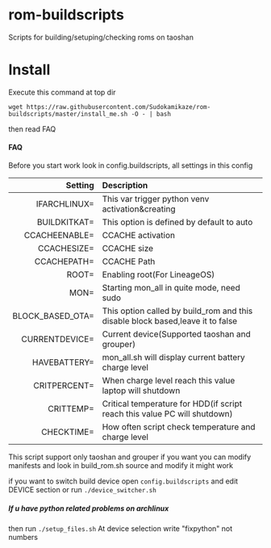 # rom-buildscripts
Scripts for building/setuping/checking roms on taoshan

# Install
Execute this command at top dir

`wget https://raw.githubusercontent.com/Sudokamikaze/rom-buildscripts/master/install_me.sh -O - | bash `

then read FAQ

#### FAQ

Before you start work look in config.buildscripts, all settings in this config

Setting | Description
-------:|:-------------------------
IFARCHLINUX=  | This var trigger python venv activation&creating
BUILDKITKAT=  | This option is defined by default to auto
CCACHEENABLE= | CCACHE activation
CCACHESIZE=   | CCACHE size
CCACHEPATH=    | CCACHE Path
ROOT=         | Enabling root(For LineageOS)
MON=          | Starting mon_all in quite mode, need sudo
BLOCK_BASED_OTA=| This option called by build_rom and this disable block based,leave it to false
CURRENTDEVICE= | Current device(Supported taoshan and grouper)
HAVEBATTERY=| mon_all.sh will display current battery charge level
CRITPERCENT=| When charge level reach this value laptop will shutdown
CRITTEMP=| Critical temperature for HDD(if script reach this value PC will shutdown)
CHECKTIME=| How often script check temperature and charge level


This script support only taoshan and grouper if you want you can modify manifests and look in build_rom.sh source and modify it might work


if you want to switch build device open `config.buildscripts` and edit DEVICE section or run `./device_switcher.sh`

##### If u have python related problems on archlinux
then run `./setup_files.sh`
At device selection write "fixpython" not numbers
